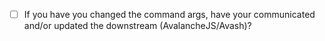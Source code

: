 * [ ] If you have you changed the command args, have your communicated and/or updated the downstream (AvalancheJS/Avash)? 
